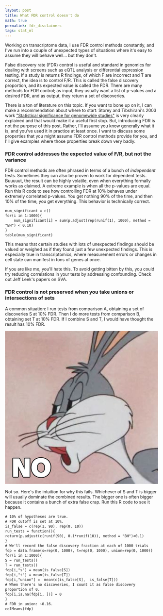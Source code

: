 ```yaml
---
layout: post
title: What FDR control doesn't do
math: true
permalink: fdr_disclaimers
tags: stat_ml
---
```


Working on transcriptome data, I use FDR control methods constantly, and I've run into a couple of unexpected types of situations where it's easy to assume they will behave well... but they don't. 

False discovery rate (FDR) control is useful and standard in genomics for dealing with screens such as eQTL analysis or differential expression testing. If a study is returns R findings, of which F are incorrect and T are correct, the idea is to control F/R. This is called the false discovery proportion, and its expected value is called the FDR. There are many methods for FDR control; as input, they usually want a list of p-values and a desired FDR, and as output, they return a set of discoveries. 

There is a ton of literature on this topic. If you want to bone up on it, I can make a recommendation about where to start: Storey and Tibshirani's 2003 work ["Statistical significance for genomewide studies"](https://www.pnas.org/doi/10.1073/pnas.1530509100) is very clearly explained and that would make it a useful first stop. But, introducing FDR is not the purpose of this post. Rather, I'll assume you know generally what it is, and you've used it in practice at least once. I want to discuss some properties that you might assume FDR control methods provide for you, and I'll give examples where those properties break down very badly. 

### FDR control addresses the expected value of F/R, but not the **variance**

FDR control methods are often phrased in terms of a bunch of *independent* tests. Sometimes they can also be proven to work for dependent tests. Buuuuut, the result can be highly volatile, even when everything formally works as claimed. A extreme example is when all the p-values are equal. Run this R code to see how controlling FDR at 10% behaves under extremely correlated p-values. You get nothing 90% of the time, and then 10% of the time, you get everything. This behavior is technically correct.

```
num_significant = c()
for(i in 1:1000){
    num_significant[i] = sum(p.adjust(rep(runif(1), 1000), method = "BH") < 0.10)
}
table(num_significant)
```

This means that certain studies with lots of unexpected findings should be valued or weighed as if they found just a few unexpected findings. This is especially true in transcriptomics, where measurement errors or changes in cell state can manifest in tons of genes at once.

If you are like me, you'll hate this. To avoid getting bitten by this, you could try reducing correlations in your tests by addressing confounding. Check out Jeff Leek's papers on SVA. 

### FDR control is not preserved when you take unions or intersections of sets

A common situation: I run tests from comparison A, obtaining a set of discoveries S at 10% FDR. Then I do more tests from comparison B, obtaining set T at 10% FDR. If I combine S and T, I would have thought the result has 10% FDR. 

![The meme where Bugs Bunny smugly says "No."](images/BugsBunnyNo.jpg)

Not so. Here's the intuition for why this fails. Whichever of S and T is bigger will usually dominate the combined results. The bigger one is often bigger because it contains a bunch of extra false crap. Run this R code to see it happen.

```
# 10% of hypotheses are true. 
# FDR cutoff is set at 10%.
is_false = c(rep(1, 90), rep(0, 10))
run_tests = function(){
return(p.adjust(c(runif(90), 0.1*runif(10)), method = "BH")<0.1)
} 
# We'll record the false discovery fraction at each of 1000 trials
fdp = data.frame(s=rep(0, 1000), t=rep(0, 1000), union=rep(0, 1000))
for(i in 1:1000){
S = run_tests()
T = run_tests()
fdp[i,"s"] = mean(is_false[S])
fdp[i,"t"] = mean(is_false[T])
fdp[i,"union"] =  mean(c(is_false[S],  is_false[T]))
# When there's no discoveries, I count it as false discovery proportion of 0.
fdp[i,is.na(fdp[i, ])] = 0
}
# FDR in union: ~0.16.
colMeans(fdp)
```